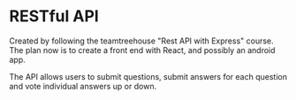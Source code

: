 # RESTful API
Created by following the teamtreehouse "Rest API with Express" course.
The plan now is to create a front end with React, and possibly an android app.


The API allows users to submit questions, submit answers for each question and vote individual answers up or down.
